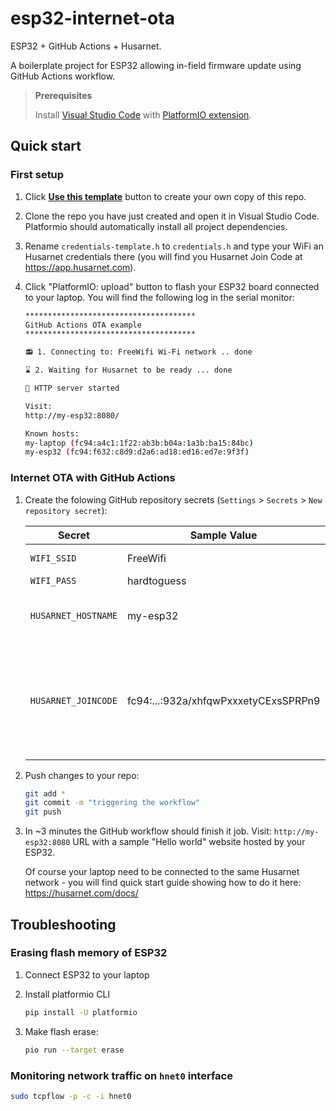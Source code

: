 # esp32-internet-ota

ESP32 + GitHub Actions + Husarnet. 

A boilerplate project for ESP32 allowing in-field firmware update using GitHub Actions workflow.

> **Prerequisites** 
>
> Install [Visual Studio Code](https://code.visualstudio.com/) with [PlatformIO extension](https://platformio.org/install/ide?install=vscode).

## Quick start

### First setup

1. Click **[Use this template](https://github.com/husarnet/esp32-internet-ota/generate)** button to create your own copy of this repo.

2. Clone the repo you have just created and open it in Visual Studio Code. Platformio should automatically install all project dependencies.

3. Rename `credentials-template.h` to `credentials.h` and type your WiFi an Husarnet credentials there (you will find you Husarnet Join Code at https://app.husarnet.com).

4. Click "PlatformIO: upload" button to flash your ESP32 board connected to your laptop. You will find the following log in the serial monitor:

    ```bash
    **************************************
    GitHub Actions OTA example
    **************************************
    
    📻 1. Connecting to: FreeWifi Wi-Fi network .. done

    ⌛ 2. Waiting for Husarnet to be ready ... done

    🚀 HTTP server started

    Visit:
    http://my-esp32:8080/

    Known hosts:
    my-laptop (fc94:a4c1:1f22:ab3b:b04a:1a3b:ba15:84bc)
    my-esp32 (fc94:f632:c8d9:d2a6:ad18:ed16:ed7e:9f3f)
    ```

### Internet OTA with GitHub Actions

1. Create the folowing GitHub repository secrets (`Settings` > `Secrets` > `New repository secret`):

    | Secret | Sample Value | Desription |
    | - | - | - |
    | `WIFI_SSID` | FreeWifi | just your WiFi network name |
    | `WIFI_PASS` | hardtoguess | ... and password |
    | `HUSARNET_HOSTNAME` | my-esp32 | hostname under which you want your ESP32 to be available by other peers |
    | `HUSARNET_JOINCODE` | fc94:...:932a/xhfqwPxxxetyCExsSPRPn9 | find your own **secret** Join Code at your user account at https://app/husarnet.com > `choosen network` >  `add element` button. Anyone with this Join Code can connect to your Husarnet network |

2. Push changes to your repo:

    ```bash
    git add *
    git commit -m "triggering the workflow"
    git push
    ```

3. In ~3 minutes the GitHub workflow should finish it job. Visit: `http://my-esp32:8080` URL with a sample "Hello world" website hosted by your ESP32.


    Of course your laptop need to be connected to the same Husarnet network - you will find quick start guide showing how to do it here: https://husarnet.com/docs/


## Troubleshooting

### Erasing flash memory of ESP32

1. Connect ESP32 to your laptop

2. Install platformio CLI

    ```bash
    pip install -U platformio
    ```

3. Make flash erase:

    ```bash
    pio run --target erase
    ```

### Monitoring network traffic on `hnet0` interface

```bash
sudo tcpflow -p -c -i hnet0
```